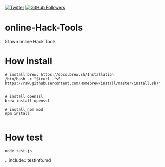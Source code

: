 [![Twitter](https://img.shields.io/twitter/follow/Hktalent3135773.svg?style=social&label=Follow)](https://twitter.com/intent/follow?screen_name=Hktalent3135773) [![GitHub Followers](https://img.shields.io/github/followers/hktalent.svg?style=social&label=Follow)](https://github.com/hktalent/)

# online-Hack-Tools
51pwn online Hack Tools

# How install
```
# install brew: https://docs.brew.sh/Installation
/bin/bash -c "$(curl -fsSL https://raw.githubusercontent.com/Homebrew/install/master/install.sh)"


# install openssl
brew install openssl

# install npm mod
npm install


```

# How test
```
node test.js
```
.. include:: testInfo.md